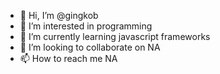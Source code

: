 - 👋 Hi, I’m @gingkob
- 👀 I’m interested in programming
- 🌱 I’m currently learning javascript frameworks
- 💞️ I’m looking to collaborate on NA
- 📫 How to reach me NA

<!---
gingkob/gingkob is a ✨ special ✨ repository because its `README.md` (this file) appears on your GitHub profile.
You can click the Preview link to take a look at your changes.
--->
